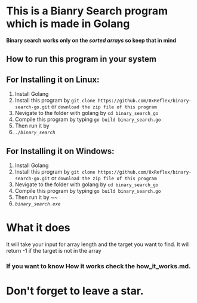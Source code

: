 # This is a Bianry Search program which is made in Golang
**Binary search works only on the *sorted arrays* so keep that in mind**
## How to run this program in your system
## For Installing it on **Linux**:
1. Install Golang
2. Install this program by ``git clone https://github.com/0xReflex/binary-search-go.git`` or ``download the zip file of this program``
3. Nevigate to the folder with golang by ``cd binary_search_go`` 
4. Compile this program by typing ``go build binary_search.go``
5. Then run it by 
6. *``./binary_search``*

## For Installing it on **Windows**: 
1. Install Golang
2. Install this program by ``git clone https://github.com/0xReflex/binary-search-go.git`` or ``download the zip file of this program``
3. Nevigate to the folder with golang by ``cd binary_search_go``
4. Compile this program by typing ``go build binary_search.go``
5. Then run it by ~~
5. *``binary_search.exe``*

# What it does 
It will take your input for array length and the target you want to find.
It will return -1 if the target is not in the array
### If you want to know How it works check the how_it_works.md.

# Don't forget to leave a star.
